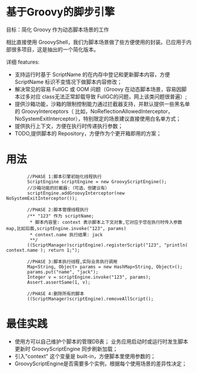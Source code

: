 # 基于Groovy的脚步引擎
目标：简化 Groovy 作为动态脚本场景的工作

相比直接使用 GroovyShell，我们为脚本场景做了些方便使用的封装。已应用于内部很多项目，这是抽出的一个简化版本。

详细 features:
- 支持运行时基于 ScriptName 的在内存中登记和更新脚本内容，方便 ScriptName 标识不变情况下做脚本内容修改；
- 解决常见的容易 FullGC 或 OOM 问题（Groovy 在动态脚本场景，容易因脚本过多对应 class无法正常卸载导致 FullGC的问题，网上该类问题很普遍）;
- 提供沙箱功能，沙箱的限制控制能力通过拦截器支持，并默认提供一些黑名单的 GroovyInterceptors（
比如，NoReflectionAllowedInterceptor，NoSystemExitInterceptor），特别限定的场景建议直接使用白名单方式；
- 提供执行上下文，方便在执行时传递执行参数；
- TODO,提供脚本的 Repository，方便作为个更开箱即用的方案；

# 用法

```
        //PHASE 1:脚本引擎初始化线程执行
        ScriptEngine scriptEngine = new GroovyScriptEngine();
        //沙箱功能的拦截器:（可选，但建议有）
        scriptEngine.addGroovyInterceptor(new NoSystemExitInterceptor());
```
```
        //PHASE 2:脚本管理线程执行
        /** "123" 作为 scriptName;
         * 脚本内容里: context 表示脚本上下文对象,它对应于您在执行时传入参数 map,比如后面,scriptEngine.invoke("123", params)
         * context.name 执行结果: jack
         **/
        ((ScriptManager)scriptEngine).registerScript("123", "println( context.name ); return 1;");
```
```
        //PHASE 3:脚本执行线程,实际业务执行调用
        Map<String, Object> params = new HashMap<String, Object>();
        params.put("name", "jack");
        Integer v = scriptEngine.invoke("123", params);
        Assert.assertSame(1, v);
```

```
        //PHASE 4:删除所有的脚本
        ((ScriptManager)scriptEngine).removeAllScript();
```
# 最佳实践
- 使用方可以自己维护个脚本的管理DB表；
 业务应用启动时或运行时发生脚本更新时 GroovyScriptEngine 同步刷新加载；
- 引入"context" 这个变量是 built-in，方便脚本里使用参数的；
- GroovyScriptEngine是否需要多个实例，根据每个使用场景的差异性决定；